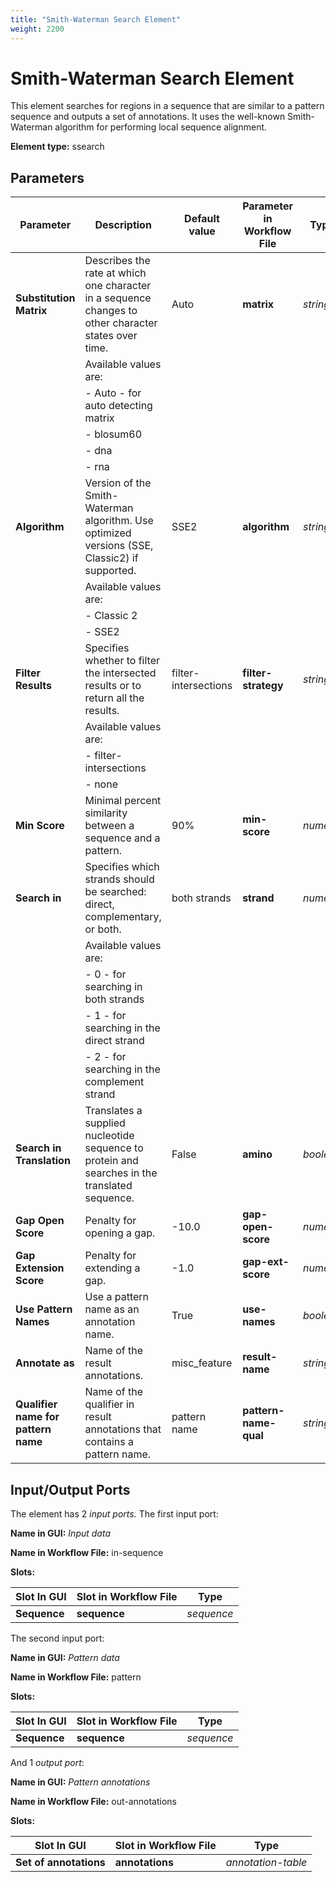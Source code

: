```yaml
---
title: "Smith-Waterman Search Element"
weight: 2200
---
```


# Smith-Waterman Search Element

This element searches for regions in a sequence that are similar to a pattern sequence and outputs a set of annotations. It uses the well-known Smith-Waterman algorithm for performing local sequence alignment.

**Element type:** ssearch

## Parameters

| Parameter                         | Description                                                                                   | Default value               | Parameter in Workflow File | Type    |
|-----------------------------------|-----------------------------------------------------------------------------------------------|-----------------------------|----------------------------|---------|
| **Substitution Matrix**           | Describes the rate at which one character in a sequence changes to other character states over time. | Auto                        | **matrix**                 | _string_|
|                                   | Available values are:                                                                        |                             |                            |         |
|                                   | - Auto - for auto detecting matrix                                                           |                             |                            |         |
|                                   | - blosum60                                                                                   |                             |                            |         |
|                                   | - dna                                                                                        |                             |                            |         |
|                                   | - rna                                                                                        |                             |                            |         |
| **Algorithm**                     | Version of the Smith-Waterman algorithm. Use optimized versions (SSE, Classic2) if supported. | SSE2                        | **algorithm**              | _string_|
|                                   | Available values are:                                                                        |                             |                            |         |
|                                   | - Classic 2                                                                                  |                             |                            |         |
|                                   | - SSE2                                                                                       |                             |                            |         |
| **Filter Results**                | Specifies whether to filter the intersected results or to return all the results.             | filter-intersections        | **filter-strategy**        | _string_|
|                                   | Available values are:                                                                        |                             |                            |         |
|                                   | - filter-intersections                                                                      |                             |                            |         |
|                                   | - none                                                                                       |                             |                            |         |
| **Min Score**                     | Minimal percent similarity between a sequence and a pattern.                                  | 90%                         | **min-score**              | _numeric_|
| **Search in**                     | Specifies which strands should be searched: direct, complementary, or both.                   | both strands                | **strand**                 | _numeric_|
|                                   | Available values are:                                                                        |                             |                            |         |
|                                   | - 0 - for searching in both strands                                                          |                             |                            |         |
|                                   | - 1 - for searching in the direct strand                                                     |                             |                            |         |
|                                   | - 2 - for searching in the complement strand                                                 |                             |                            |         |
| **Search in Translation**         | Translates a supplied nucleotide sequence to protein and searches in the translated sequence. | False                       | **amino**                  | _boolean_|
| **Gap Open Score**                | Penalty for opening a gap.                                                                    | -10.0                       | **gap-open-score**         | _numeric_|
| **Gap Extension Score**           | Penalty for extending a gap.                                                                  | -1.0                        | **gap-ext-score**          | _numeric_|
| **Use Pattern Names**             | Use a pattern name as an annotation name.                                                     | True                        | **use-names**              | _boolean_|
| **Annotate as**                   | Name of the result annotations.                                                               | misc_feature                | **result-name**            | _string_|
| **Qualifier name for pattern name** | Name of the qualifier in result annotations that contains a pattern name.                    | pattern name                | **pattern-name-qual**      | _string_|

## Input/Output Ports

The element has 2 _input ports._ The first input port:

**Name in GUI:** _Input data_

**Name in Workflow File:** in-sequence

**Slots:**

| Slot In GUI | Slot in Workflow File | Type     |
|-------------|------------------------|----------|
| **Sequence**| **sequence**           | _sequence_|

The second input port:

**Name in GUI:** _Pattern data_

**Name in Workflow File:** pattern

**Slots:**

| Slot In GUI | Slot in Workflow File | Type     |
|-------------|------------------------|----------|
| **Sequence**| **sequence**           | _sequence_|

And 1 _output port_:

**Name in GUI:** _Pattern annotations_

**Name in Workflow File:** out-annotations

**Slots:**

| Slot In GUI        | Slot in Workflow File | Type             |
|--------------------|------------------------|------------------|
| **Set of annotations** | **annotations**     | _annotation-table_ |